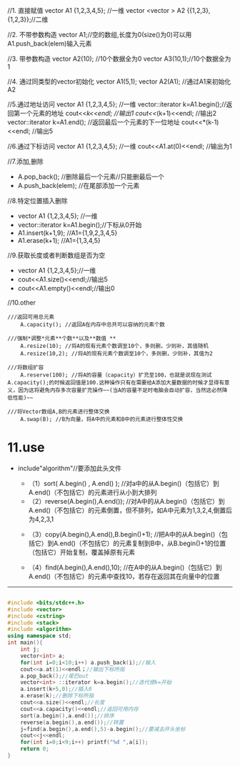 //1. 直接赋值
   vector <int> A1 {1,2,3,4,5};               //一维
   vector <vector <int>> A2 {{1,2,3},{1,2,3}};//二维
   
//2. 不带参数构造
   vector <int> A1;//空的数组,长度为0(size()为0)可以用A1.push_back(elem)输入元素
   
//3. 带参数构造
   vector <int> A2(10);  //10个数据全为0
   vector <int> A3(10,1);//10个数据全为1
   
//4. 通过同类型的vector初始化
   vector <int> A1(5,1);
   vector <int> A2(A1);  //通过A1来初始化A2

//5.通过地址访问
   vector<int> A1 {1,2,3,4,5};        //一维
   vector<int>::iterator k=A1.begin();//返回第一个元素的地址
   cout<<*k<<endl;     //输出1
   cout<<*(k+1)<<endl; //输出2
   vector<int>::iterator k=A1.end();  //返回最后一个元素的下一位地址
   cout<<*(k-1)<<endl; //输出5

//6.通过下标访问
   vector<int> A1 {1,2,3,4,5}; //一维
   cout<<A1.at(0)<<endl;       //输出为1
   
//7.添加,删除
   * A.pop_back();      //删除最后一个元素//只能删最后一个
   * A.push_back(elem); //在尾部添加一个元素

//8.特定位置插入删除
   - vector<int> A1 {1,2,3,4,5};        //一维
   - vector<int>::iterator k=A1.begin();//下标从0开始
   - A1.insert(k+1,9);                  //A1={1,9,2,3,4,5}
   - A1.erase(k+1);                     //A1={1,3,4,5}

//9.获取长度或者判断数组是否为空
   + vector<int> A1 {1,2,3,4,5};//一维
   + cout<<A1.size()<<endl;//输出5
   + cout<<A1.empty()<<endl;//输出0

//10.other

    ///返回可用总元素
        A.capacity(); //返回A在内存中总共可以容纳的元素个数
        
    ///强制*调整*元素**个数**以及**数值 **   
        A.resize(10); //将A的现有元素个数调至10个，多则删，少则补，其值随机    
        A.resize(10,2); //将A的现有元素个数调至10个，多则删，少则补，其值为2
        
    ///将数组扩容    
        A.reserve(100); //将A的容量（capacity）扩充至100，也就是说现在测试A.capacity();的时候返回值是100.这种操作只有在需要给A添加大量数据的时候才显得有意义，因为这将避免内存多次容量扩充操作~~(当A的容量不足时电脑会自动扩容，当然这必然降低性能)~~ 
        
    ///将Vector数组A,B的元素进行整体交换   
        A.swap(B); //B为向量，将A中的元素和B中的元素进行整体性交换

# 11.use

   + include"algorithm"//要添加此头文件

      - （1）sort( A.begin() , A.end() ); //对a中的从A.begin()（包括它）到A.end()（不包括它）的元素进行从小到大排列

      + （2）reverse(A.begin(),A.end()); //对A中的从A.begin()（包括它）到A.end()（不包括它）的元素倒置，但不排列，如A中元素为1,3,2,4,倒置后为4,2,3,1

      - （3）copy(A.begin(),A.end(),B.begin()+1); //把A中的从A.begin()（包括它）到A.end()（不包括它）的元素复制到B中，从B.begin()+1的位置（包括它）开始复制，覆盖掉原有元素

      - （4）find(A.begin(),A.end(),10); //在A中的从A.begin()（包括它）到A.end()（不包括它）的元素中查找10，若存在返回其在向量中的位置

******
```c++

#include <bits/stdc++.h>
#include <vector>
#include <cstring>
#include <stack>
#include <algorithm>
using namespace std;
int main(){
    int j;
    vector<int> a;
    for(int i=0;i<10;i++) a.push_back(i);//输入 
    cout<<a.at(1)<<endl；//输出下标所指
    a.pop_back();//尾巴out
    vector<int> ::iterator k=a.begin();//迭代使k=开始
    a.insert(k+5,0);//插入0
    a.erase(k);//删除下标所指
    cout<<a.size()<<endl;//长度
    cout<<a.capacity()<<endl;//返回可用内存
    sort(a.begin(),a.end());//排序
    reverse(a.begin(),a.end());//转置
    j=find(a.begin(),a.end(),5)-a.begin();//要减去开头坐标
    cout<<j<<endl;
    for(int i=0;i<9;i++) printf("%d ",a[i]);
    return 0;
}
```